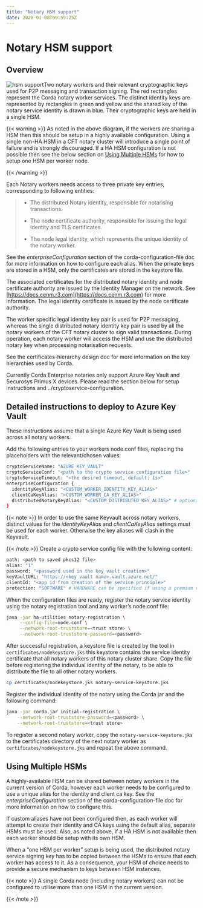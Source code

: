 ```yaml
---
title: "Notary HSM support"
date: 2020-01-08T09:59:25Z
---
```



# Notary HSM support

## Overview

![hsm support](notary/resources/hsm-support.png "hsm support")Two notary workers and their relevant cryptographic keys used for P2P messaging and transaction signing. The red rectangles represent the
                    Corda notary worker services. The distinct identity keys are represented by rectangles in green and yellow and the shared key of the
                    notary service identity is drawn in blue. Their cryptographic keys are held in a single HSM.

{{< warning >}}
As noted in the above diagram, if the workers are sharing a HSM then this should be setup in a highly available configuration. Using a
                    single non-HA HSM in a CFT notary cluster will introduce a single point of failure and is strongly discouraged. If a HA HSM configuration
                    is not possible then see the below section on [Using Multiple HSMs](#using-multiple-hsms) for how to setup one HSM per worker node.

{{< /warning >}}

Each Notary workers needs access to three private key entries, corresponding to following entities:

> 
> 
> * The distributed Notary identity, responsible for notarising transactions.
> 
> 
> * The node certificate authority, responsible for issuing the legal identity and TLS certificates.
> 
> 
> * The node legal identity, which represents the unique identity of the notary worker.
> 
> 
See the *enterpriseConfiguration* section of the corda-configuration-file doc for more information on how to configure each alias.
                When the private keys are stored in a HSM, only the certificates are stored in the keystore file.

The associated certificates for the distributed notary identity and node certificate authority are issued by the Identity Manager on the
                network. See [https://docs.cenm.r3.com](https://docs.cenm.r3.com) for more information. The legal identity certificate is issued by the node certificate authority.

The worker specific legal identity key pair is used for P2P messaging, whereas the single distributed notary identity key pair is used by
                all the notary workers of the CFT notary cluster to sign valid transactions. During operation, each notary worker will access the HSM and
                use the distributed notary key when processing notarisation requests.

See the certificates-hierarchy design doc for more information on the key hierarchies used by Corda.

Currently Corda Enterprise notaries only support Azure Key Vault and Securosys Primus X devices. Please read the section below for setup
                instructions and ../cryptoservice-configuration.


## Detailed instructions to deploy to Azure Key Vault
These instructions assume that a single Azure Key Vault is being used across all notary workers.

Add the following entries to your workers node.conf files, replacing the placeholders with the relevant/chosen values:

```sh
cryptoServiceName: "AZURE_KEY_VAULT"
cryptoServiceConf: "<path to the crypto service configuration file>"
cryptoServiceTimeout: "<the desired timeout, default: 1s>"
enterpriseConfiguration {
  identityKeyAlias: "<CUSTOM_WORKER_IDENTITY_KEY_ALIAS>"
  clientCaKeyAlias: "<CUSTOM_WORKER_CA_KEY_ALIAS>"
  distributedNotaryKeyAlias: "<CUSTOM_DISTRIBUTED_KEY_ALIAS>" # optional - can omit to use default
}
```

{{< note >}}
In order to use the same Keyvault across notary workers, distinct values for
                    the *identityKeyAlias* and *clientCaKeyAlias* settings must be used for each
                    worker. Otherwise the key aliases will clash in the Keyvault.

{{< /note >}}
Create a crypto service config file with the following content:

```sh
path: <path to saved pkcs12 file>
alias: "1"
password: "<password used in the key vault creation>"
keyVaultURL: "https://<key vault name>.vault.azure.net/"
clientId: "<app id from creation of the service principle>"
protection: "SOFTWARE" # HARDWARE can be specified if using a premium vault
```
When the configuration files are ready, register the notary service identity using the notary registration tool and any worker’s node.conf
                file:

```sh
java -jar ha-utilities notary-registration \
     --config-file=node.conf \
     --network-root-truststore=<trust store> \
     --network-root-truststore-password=<password>
```
After successful registration, a keystore file is created by the tool in `certificates/nodekeystore.jks` this keystore contains the
                service identity certificate that all notary workers of this notary cluster share. Copy the file before registering the individual identity
                of the notary, to be able to distribute the file to all other notary workers.

```sh
cp certificates/nodekeystore.jks notary-service-keystore.jks
```
Register the individual identity of the notary using the Corda jar and the following command:

```sh
java -jar corda.jar initial-registration \
    --network-root-truststore-password=<password> \
    --network-root-truststore=<trust store>
```
To register a second notary worker, copy the `notary-service-keystore.jks` to the certificates directory of the next notary worker as
                `certificates/nodekeystore.jks` and repeat the above command.


## Using Multiple HSMs
A highly-available HSM can be shared between notary workers in the current version of Corda, however each worker needs to be configured
                to use a unique alias for the identity and client ca key. See the *enterpriseConfiguration* section of the corda-configuration-file
                doc for more information on how to configure this.

If custom aliases have not been configured then, as each worker will attempt to create their identity and CA keys using the default alias,
                separate HSMs must be used. Also, as noted above, if a HA HSM is not available then each worker should be setup with its own HSM.

When a “one HSM per worker” setup is being used, the distributed notary service signing key has to be copied between the HSMs to ensure
                that each worker has access to it. As a consequence, your HSM of choice needs to provide a secure mechanism to keys between HSM instances.


{{< note >}}
A single Corda node (including notary workers) can not be configured to utilise more than one HSM in the current version.

{{< /note >}}

